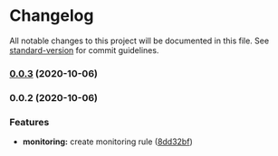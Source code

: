 # Changelog

All notable changes to this project will be documented in this file. See [standard-version](https://github.com/conventional-changelog/standard-version) for commit guidelines.

### [0.0.3](https://github.com/elr0nda10/pm2-auto-restart-monit/compare/v0.0.2...v0.0.3) (2020-10-06)

### 0.0.2 (2020-10-06)


### Features

* **monitoring:** create monitoring rule ([8dd32bf](https://github.com/elr0nda10/pm2-auto-restart-monit/commit/8dd32bff23efb1e293d0aec8700843c4251aec87))
